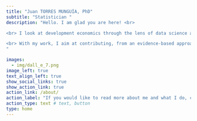 ```yaml
---
title: "Juan TORRES MUNGUÍA, PhD"
subtitle: "Statistician "
description: "Hello. I am glad you are here! <br> 

<br> I look at development economics through the lens of data science and -computational- statistics. <br>

<br> With my work, I aim at contributing, from an evidence-based approach, to enhance knowledge of how to encourage inclusive, sustainable, and human rights-centered development, leaving no one behind. <br> 
"

images:
  - img/dall_e_7.png
image_left: true
text_align_left: true
show_social_links: true 
show_action_link: true
action_link: /about/
action_label: "If you would like to read more about me and what I do, click here &rarr;"
action_type: text # text, button
type: home
---
```

